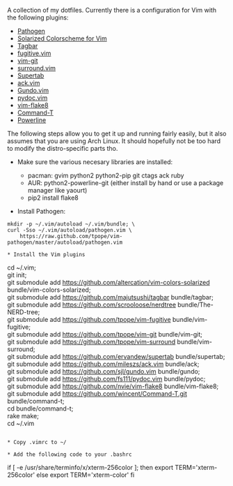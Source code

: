 A collection of my dotfiles. Currently there is a configuration for Vim with the following plugins:

* [Pathogen](https://github.com/tpope/vim-pathogen)
* [Solarized Colorscheme for Vim](https://github.com/altercation/vim-colors-solarized)
* [Tagbar](https://github.com/majutsushi/tagbar)
* [fugitive.vim](https://github.com/tpope/vim-fugitive)
* [vim-git](https://github.com/tpope/vim-git)
* [surround.vim](https://github.com/tpope/vim-surround)
* [Supertab](https://github.com/ervandew/supertab)
* [ack.vim](https://github.com/mileszs/ack.vim)
* [Gundo.vim](https://github.com/sjl/gundo.vim)
* [pydoc.vim](https://github.com/fs111/pydoc.vim)
* [vim-flake8](https://github.com/nvie/vim-flake8)
* [Command-T](https://github.com/wincent/Command-T)
* [Powerline](https://github.com/Lokaltog/powerline)

The following steps allow you to get it up and running fairly easily, but it also assumes that you are using Arch Linux. It should hopefully not be too hard to modify the distro-specific parts tho.

* Make sure the various necesary libraries are installed:
    * pacman: gvim python2 python2-pip git ctags ack ruby
    * AUR: python2-powerline-git (either install by hand or use a package manager like yaourt)
    * pip2 install flake8

* Install Pathogen:
````
mkdir -p ~/.vim/autoload ~/.vim/bundle; \
curl -Sso ~/.vim/autoload/pathogen.vim \
    https://raw.github.com/tpope/vim-pathogen/master/autoload/pathogen.vim

* Install the Vim plugins
````
cd ~/.vim; \
git init; \
git submodule add https://github.com/altercation/vim-colors-solarized bundle/vim-colors-solarized; \
git submodule add https://github.com/majutsushi/tagbar bundle/tagbar; \
git submodule add https://github.com/scrooloose/nerdtree bundle/The-NERD-tree; \
git submodule add https://github.com/tpope/vim-fugitive bundle/vim-fugitive; \
git submodule add https://github.com/tpope/vim-git bundle/vim-git; \
git submodule add https://github.com/tpope/vim-surround bundle/vim-surround; \
git submodule add https://github.com/ervandew/supertab bundle/supertab; \
git submodule add https://github.com/mileszs/ack.vim bundle/ack; \
git submodule add https://github.com/sjl/gundo.vim bundle/gundo; \
git submodule add https://github.com/fs111/pydoc.vim bundle/pydoc; \
git submodule add https://github.com/nvie/vim-flake8 bundle/vim-flake8; \
git submodule add https://github.com/wincent/Command-T.git bundle/command-t; \
cd bundle/command-t; \
rake make; \
cd ~/.vim
````

* Copy .vimrc to ~/

* Add the following code to your .bashrc
````
if [ -e /usr/share/terminfo/x/xterm-256color ]; then
    export TERM='xterm-256color'
else
    export TERM='xterm-color'
fi
````
